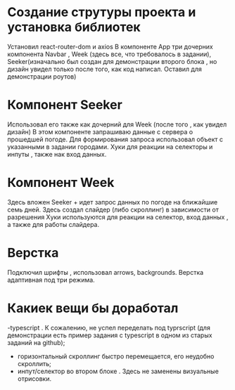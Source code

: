 # Cоздание струтуры проекта и установка библиотек
Установил react-router-dom и axios
В компоненте App три дочерних компонента Navbar , Week (здесь все, что требовалось в задании), Seeker(изначально был создан для демонстрации второго блока , но дизайн увидел только после того, как код написал. Оставил для демонстрации роутов)

# Компонент Seeker 
Использовал его также как дочерний для Week (после того , как увидел дизайн)
В этом компоненте запрашиваю данные с сервера о прошедшей погоде.
Для формирования запроса использовал объект с указанными в задании городами. Хуки для реакции на селекторы и инпуты , также нак вход данных.

# Компонент Week
Здесь вложен Seeker +  идет запрос данных по погоде на ближайшие семь дней. 
Здесь создал слайдер (либо скроллинг) в зависимости от разрешения
Хуки используются для реакции на селектор, вход данных , а также для работы слайдера.

# Верстка
Подключил шрифты , использовал arrows, backgrounds.
Верстка адаптивная под три режима.

# Какиек вещи бы доработал
-typescript . К сожалению, не успел переделать под typrscript (для демонстрации  есть пример задания с typescript в одном из старых заданий на github);
- горизонтальный скроллинг быстро перемещается, его неудобно скроллить;
- инпут/селектор во втором блоке . Здесь не заменены визуальные отрисовки.

